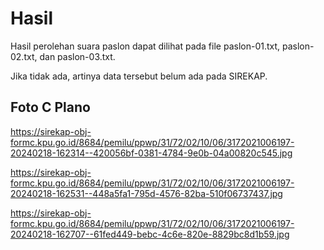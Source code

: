 # Hasil

Hasil perolehan suara paslon dapat dilihat pada file paslon-01.txt, paslon-02.txt, dan paslon-03.txt.

Jika tidak ada, artinya data tersebut belum ada pada SIREKAP.

## Foto C Plano

https://sirekap-obj-formc.kpu.go.id/8684/pemilu/ppwp/31/72/02/10/06/3172021006197-20240218-162314--420056bf-0381-4784-9e0b-04a00820c545.jpg

https://sirekap-obj-formc.kpu.go.id/8684/pemilu/ppwp/31/72/02/10/06/3172021006197-20240218-162531--448a5fa1-795d-4576-82ba-510f06737437.jpg

https://sirekap-obj-formc.kpu.go.id/8684/pemilu/ppwp/31/72/02/10/06/3172021006197-20240218-162707--61fed449-bebc-4c6e-820e-8829bc8d1b59.jpg
